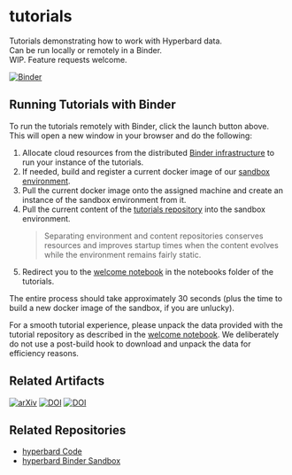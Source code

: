 # tutorials
Tutorials demonstrating how to work with Hyperbard data.
<br/>
Can be run locally or remotely in a Binder.
<br/>
WIP. Feature requests welcome.

[![Binder](https://mybinder.org/badge_logo.svg)](https://mybinder.org/v2/gh/hyperbard/sandbox/main?urlpath=git-pull%3Frepo%3Dhttps%253A%252F%252Fgithub.com%252Fhyperbard%252Ftutorials%26urlpath%3Dlab%252Ftree%252Ftutorials%252Fnotebooks%252Fwelcome.ipynb%26branch%3Dmain)

## Running Tutorials with Binder
To run the tutorials remotely with Binder, click the launch button above. 
<br/>
This will open a new window in your browser and do the following:
1. Allocate cloud resources from the distributed [Binder infrastructure](https://mybinder.readthedocs.io/en/latest/) to run your instance of the tutorials.
2. If needed, build and register a current docker image of our [sandbox environment](https://github.com/hyperbard/sandbox). 
3. Pull the current docker image onto the assigned machine and create an instance of the sandbox environment from it.
4. Pull the current content of the [tutorials repository](https://github.com/hyperbard/tutorials) into the sandbox environment.
    > Separating environment and content repositories conserves resources and improves startup times when the content evolves while the environment remains fairly static.
5. Redirect you to the [welcome notebook](https://github.com/hyperbard/tutorials/blob/main/notebooks/welcome.ipynb) in the notebooks folder of the tutorials.

The entire process should take approximately 30 seconds (plus the time to build a new docker image of the sandbox, if you are unlucky).

For a smooth tutorial experience, please unpack the data provided with the tutorial repository as described in the [welcome notebook](https://github.com/hyperbard/tutorials/blob/main/notebooks/welcome.ipynb). 
We deliberately do not use a post-build hook to download and unpack the data for efficiency reasons.

## Related Artifacts
[![arXiv](https://img.shields.io/badge/arXiv-2206.08225-b31b1b.svg?style=flat)](https://arxiv.org/abs/2206.08225)
[![DOI](https://zenodo.org/badge/DOI/10.5281/zenodo.6627158.svg)](https://doi.org/10.5281/zenodo.6627158)
[![DOI](https://zenodo.org/badge/DOI/10.5281/zenodo.6627160.svg)](https://doi.org/10.5281/zenodo.6627160)

## Related Repositories
- [hyperbard Code](https://github.com/hyperbard/hyperbard)
- [hyperbard Binder Sandbox](https://github.com/hyperbard/sandbox)